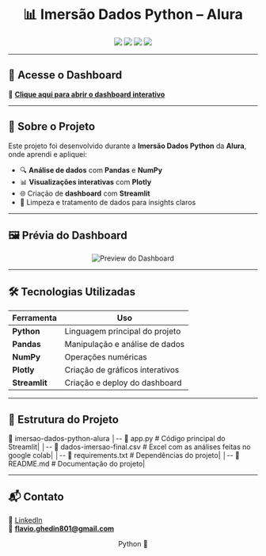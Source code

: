 <h1 align="center">📊 Imersão Dados Python – Alura</h1>

<p align="center">
  <img src="https://img.shields.io/badge/Python-3.10-blue?style=for-the-badge&logo=python" />
  <img src="https://img.shields.io/badge/Pandas-Data%20Analysis-orange?style=for-the-badge&logo=pandas" />
  <img src="https://img.shields.io/badge/Plotly-Interactive%20Charts-00ccff?style=for-the-badge&logo=plotly" />
  <img src="https://img.shields.io/badge/Streamlit-Dashboard-red?style=for-the-badge&logo=streamlit" />
</p>

---

## 🚀 Acesse o Dashboard
🔗 **[Clique aqui para abrir o dashboard interativo](https://imersao-dados-python-alura-flavio.streamlit.app/#e480fdec)**

---

## 📌 Sobre o Projeto
Este projeto foi desenvolvido durante a **Imersão Dados Python** da **Alura**, onde aprendi e apliquei:
- 🔍 **Análise de dados** com **Pandas** e **NumPy**
- 📊 **Visualizações interativas** com **Plotly**
- 🌐 Criação de **dashboard** com **Streamlit**
- 🧹 Limpeza e tratamento de dados para insights claros

---

## 🖼️ Prévia do Dashboard
<p align="center">
  <img src="https://via.placeholder.com/800x400.png?text=Preview+do+Dashboard" alt="Preview do Dashboard" />
</p>

---

## 🛠️ Tecnologias Utilizadas
| Ferramenta  | Uso |
|-------------|-----|
| **Python**  | Linguagem principal do projeto |
| **Pandas**  | Manipulação e análise de dados |
| **NumPy**   | Operações numéricas |
| **Plotly**  | Criação de gráficos interativos |
| **Streamlit** | Criação e deploy do dashboard |

---

## 📂 Estrutura do Projeto

📁 imersao-dados-python-alura
│-- 📜 app.py # Código principal do Streamlit|
│-- 📜 dados-imersao-final.csv # Excel com as análises feitas no google colab|
│-- 📜 requirements.txt # Dependências do projeto|
│-- 📜 README.md # Documentação do projeto|


---

## 📬 Contato
💼 [LinkedIn](https://www.linkedin.com/in/flavioghedin/)  
📧 **flavio.ghedin801@gmail.com**  

<p align="center">
  Python 🐍
</p>
